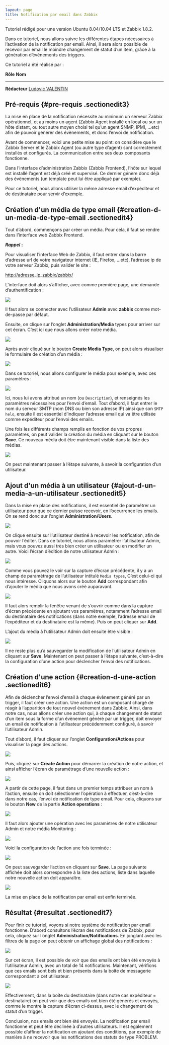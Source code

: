 ```yaml
---
layout: page
title: Notification par email dans Zabbix
---
```


Tutoriel rédigé pour une version Ubuntu 8.04/10.04 LTS et Zabbix 1.8.2.

Dans ce tutoriel, nous allons suivre les différentes étapes nécessaires
à l’activation de la notification par email. Ainsi, il sera alors
possible de recevoir par email le moindre changement de statut d’un
item, grâce à la génération d’évènements des triggers.

Ce tutoriel a été réalisé par :

  **Rôle**        **Nom**
  --------------- ---------------------------------------------------------------------------------------------------------------------------------------------------------
  **Rédacteur**   [Ludovic VALENTIN](http://www.monitoring-fr.org/community/members/ludovic-valentin/ "http://www.monitoring-fr.org/community/members/ludovic-valentin/")

Pré-requis {#pre-requis .sectionedit3}
----------

La mise en place de la notification nécessite au minimum un serveur
Zabbix opérationnel, et au moins un agent (Zabbix Agent installé en
local ou sur un hôte distant, ou tout autre moyen choisi tel qu’un agent
SNMP, IPMI, …etc) afin de pouvoir générer des évènements, et donc
l’envoi de notification.

Avant de commencer, voici une petite mise au point: on considère que le
Zabbix Server et le Zabbix Agent (ou autre type d’agent) sont
correctement installés et configurés. La communication entre ses deux
composants fonctionne.

Dans l’interface d’administration Zabbix (Zabbix Frontend), l’hôte sur
lequel est installé l’agent est déjà créé et supervisé. Ce dernier
génère donc déjà des évènements (un template peut lui être appliqué par
exemple).

Pour ce tutoriel, nous allons utiliser la même adresse email
d’expéditeur et de destinataire pour servir d’exemple.

Création d'un média de type email {#creation-d-un-media-de-type-email .sectionedit4}
---------------------------------

Tout d’abord, commençons par créer un média. Pour cela, il faut se
rendre dans l’interface web Zabbix Frontend.

***Rappel* :**

Pour visualiser l’interface Web de Zabbix, il faut entrer dans la barre
d’adresse url de votre navigateur internet (IE, Firefox, …etc),
l’adresse ip de votre serveur Zabbix, puis valider le site :

<http://adresse_ip_zabbix/zabbix/>

L’interface doit alors s’afficher, avec comme première page, une demande
d’authentification :

[![](../assets/media/supervision/zabbix/zabbix-frontend_login.png@w=500)](../_detail/supervision/zabbix/zabbix-frontend_login.png@id=zabbix%253Azabbix-email-notification.html "supervision:zabbix:zabbix-frontend_login.png")

Il faut alors se connecter avec l’utilisateur **Admin** avec **zabbix**
comme mot-de-passe par défaut.

Ensuite, on clique sur l’onglet **Administration/Media** types pour
arriver sur cet écran. C’est ici que nous allons créer notre média.

[![](../assets/media/zabbix/zabbix-email-notification_media-1.png@w=700)](../_detail/zabbix/zabbix-email-notification_media-1.png@id=zabbix%253Azabbix-email-notification.html "zabbix:zabbix-email-notification_media-1.png")

Après avoir cliqué sur le bouton **Create Media Type**, on peut alors
visualiser le formulaire de création d’un média :

[![](../assets/media/zabbix/zabbix-email-notification_media-2.png@w=700)](../_detail/zabbix/zabbix-email-notification_media-2.png@id=zabbix%253Azabbix-email-notification.html "zabbix:zabbix-email-notification_media-2.png")

Dans ce tutoriel, nous allons configurer le média pour exemple, avec ces
paramètres :

[![](../assets/media/zabbix/zabbix-email-notification_media-3.png@w=700)](../_detail/zabbix/zabbix-email-notification_media-3.png@id=zabbix%253Azabbix-email-notification.html "zabbix:zabbix-email-notification_media-3.png")

Ici, nous lui avons attribué un nom (ou `Description`), et renseignés
les paramètres nécessaires pour l’envoi d’email. Tout d’abord, il faut
entrer le nom du serveur SMTP (nom DNS ou bien son adresse IP) ainsi que
son `SMTP helo`, ensuite il est essentiel d’indiquer l’adresse email qui
va être utilisée comme expéditeur pour l’envoi des emails.

Une fois les différents champs remplis en fonction de vos propres
paramètres, on peut valider la création du média en cliquant sur le
bouton **Save**. Ce nouveau média doit être maintenant visible dans la
liste des médias.

[![](../assets/media/zabbix/zabbix-email-notification_media-4.png@w=700)](../_detail/zabbix/zabbix-email-notification_media-4.png@id=zabbix%253Azabbix-email-notification.html "zabbix:zabbix-email-notification_media-4.png")

On peut maintenant passer à l’étape suivante, à savoir la configuration
d’un utilisateur.

Ajout d'un média à un utilisateur {#ajout-d-un-media-a-un-utilisateur .sectionedit5}
---------------------------------

Dans la mise en place des notifications, il est essentiel de paramétrer
un utilisateur pour que ce dernier puisse recevoir, en l’occurrence les
emails. On se rend donc sur l’onglet **Administration/Users**.

[![](../assets/media/zabbix/zabbix-email-notification_user-1.png@w=700)](../_detail/zabbix/zabbix-email-notification_user-1.png@id=zabbix%253Azabbix-email-notification.html "zabbix:zabbix-email-notification_user-1.png")

On clique ensuite sur l’utilisateur destiné à recevoir les notification,
afin de pouvoir l’éditer. Dans ce tutoriel, nous allons paramétrer
l’utilisateur Admin, mais vous pouvez aussi très bien créer un
utilisateur ou en modifier un autre. Voici l’écran d’édition de notre
utilisateur Admin :

[![](../assets/media/zabbix/zabbix-email-notification_user-2.png@w=700)](../_detail/zabbix/zabbix-email-notification_user-2.png@id=zabbix%253Azabbix-email-notification.html "zabbix:zabbix-email-notification_user-2.png")

Comme vous pouvez le voir sur la capture d’écran précédente, il y a un
champ de paramétrage de l’utilisateur intitulé `Media types`, C’est
celui-ci qui nous intéresse. Cliquons alors sur le bouton **Add**
correspondant afin d’ajouter le média que nous avons créé auparavant.

[![](../assets/media/zabbix/zabbix-email-notification_user-3.png@w=500)](../_detail/zabbix/zabbix-email-notification_user-3.png@id=zabbix%253Azabbix-email-notification.html "zabbix:zabbix-email-notification_user-3.png")

Il faut alors remplir la fenêtre venant de s’ouvrir comme dans la
capture d’écran précédente en ajoutant vos paramètres, notamment
l’adresse email du destinataire des notifications (dans notre exemple,
l’adresse email de l’expéditeur et du destinataire est la même). Puis on
peut cliquer sur **Add**.

L’ajout du média à l’utilisateur Admin doit ensuite être visible :

[![](../assets/media/zabbix/zabbix-email-notification_user-4.png@w=700)](../_detail/zabbix/zabbix-email-notification_user-4.png@id=zabbix%253Azabbix-email-notification.html "zabbix:zabbix-email-notification_user-4.png")

Il ne reste plus qu’à sauvegarder la modification de l’utilisateur Admin
en cliquant sur **Save**. Maintenant on peut passer à l’étape suivante,
c’est-à-dire la configuration d’une action pour déclencher l’envoi des
notifications.

Création d'une action {#creation-d-une-action .sectionedit6}
---------------------

Afin de déclencher l’envoi d’email à chaque évènement généré par un
trigger, il faut créer une action. Une action est un composant chargé de
réagir à l’apparition de tout nouvel évènement dans Zabbix. Ainsi, dans
notre cas, nous allons créer une action qui, à chaque changement de
statut d’un item sous la forme d’un évènement généré par un trigger,
doit envoyer un email de notification à l’utilisateur précédemment
configuré, à savoir l’utilisateur Admin.

Tout d’abord, il faut cliquer sur l’onglet **Configuration/Actions**
pour visualiser la page des actions.

[![](../assets/media/zabbix/zabbix-email-notification_action-1.png@w=700)](../_detail/zabbix/zabbix-email-notification_action-1.png@id=zabbix%253Azabbix-email-notification.html "zabbix:zabbix-email-notification_action-1.png")

Puis, cliquez sur **Create Action** pour démarrer la création de notre
action, et ainsi afficher l’écran de paramétrage d’une nouvelle action :

[![](../assets/media/zabbix/zabbix-email-notification_action-2.png@w=700)](../_detail/zabbix/zabbix-email-notification_action-2.png@id=zabbix%253Azabbix-email-notification.html "zabbix:zabbix-email-notification_action-2.png")

A partir de cette page, il faut dans un premier temps attribuer un nom à
l’action, ensuite on doit sélectionner l’opération à effectuer,
c’est-à-dire dans notre cas, l’envoi de notification de type email. Pour
cela, cliquons sur le bouton **New** de la partie **Action operations**
:

[![](../assets/media/zabbix/zabbix-email-notification_action-3.png@w=150)](../_detail/zabbix/zabbix-email-notification_action-3.png@id=zabbix%253Azabbix-email-notification.html "zabbix:zabbix-email-notification_action-3.png")

Il faut alors ajouter une opération avec les paramètres de notre
utilisateur Admin et notre média Monitoring :

[![](../assets/media/zabbix/zabbix-email-notification_action-4.png@w=700)](../_detail/zabbix/zabbix-email-notification_action-4.png@id=zabbix%253Azabbix-email-notification.html "zabbix:zabbix-email-notification_action-4.png")

Voici la configuration de l’action une fois terminée :

[![](../assets/media/zabbix/zabbix-email-notification_action-5.png@w=700)](../_detail/zabbix/zabbix-email-notification_action-5.png@id=zabbix%253Azabbix-email-notification.html "zabbix:zabbix-email-notification_action-5.png")

On peut sauvegarder l’action en cliquant sur **Save**. La page suivante
affichée doit alors correspondre à la liste des actions, liste dans
laquelle notre nouvelle action doit apparaître.

[![](../assets/media/zabbix/zabbix-email-notification_action-6.png@w=700)](../_detail/zabbix/zabbix-email-notification_action-6.png@id=zabbix%253Azabbix-email-notification.html "zabbix:zabbix-email-notification_action-6.png")

La mise en place de la notification par email est enfin terminée.

Résultat {#resultat .sectionedit7}
--------

Pour finir ce tutoriel, voyons si notre système de notification par
email fonctionne. D’abord consultons l’écran des notifications de
Zabbix, pour cela, cliquez sur l’onglet
**Administration/Notifications**. En jonglant avec les filtres de la
page on peut obtenir un affichage global des notifications :

[![](../assets/media/zabbix/zabbix-email-notification_notification.png@w=700)](../_detail/zabbix/zabbix-email-notification_notification.png@id=zabbix%253Azabbix-email-notification.html "zabbix:zabbix-email-notification_notification.png")

Sur cet écran, il est possible de voir que des emails ont bien été
envoyés à l’utilisateur Admin, avec un total de 14 notifications.
Maintenant, vérifions que ces emails sont bels et bien présents dans la
boîte de messagerie correspondant à cet utilisateur.

[![](../assets/media/zabbix/zabbix-email-notification_email.png@w=600)](../_detail/zabbix/zabbix-email-notification_email.png@id=zabbix%253Azabbix-email-notification.html "zabbix:zabbix-email-notification_email.png")

Effectivement, dans la boîte du destinataire (dans notre cas expéditeur
= destinataire) on peut voir que des emails ont bien été générés et
envoyés, comme le montre la capture d’écran ci-dessus, avec le
changement de statut d’un trigger.

Conclusion, nos emails ont bien été envoyés. La notification par email
fonctionne et peut être déclinée à d’autres utilisateurs. Il est
également possible d’affiner la notification en ajoutant des conditions,
par exemple de manière à ne recevoir que les notifications des statuts
de type PROBLEM.